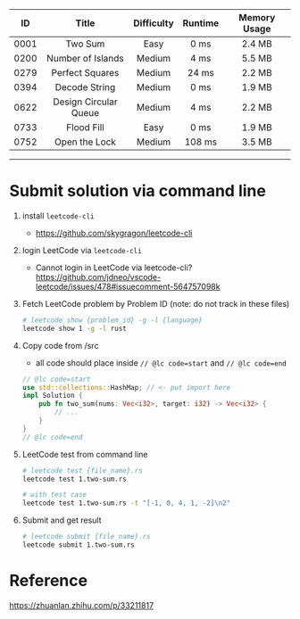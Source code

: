 |  ID  |         Title         | Difficulty | Runtime | Memory Usage |
| :--: | :-------------------: | :--------: | :-----: | :----------: |
| 0001 |        Two Sum        |    Easy    |  0 ms   |    2.4 MB    |
| 0200 |   Number of Islands   |   Medium   |  4 ms   |    5.5 MB    |
| 0279 |    Perfect Squares    |   Medium   |  24 ms  |    2.2 MB    |
| 0394 |     Decode String     |   Medium   |  0 ms   |    1.9 MB    |
| 0622 | Design Circular Queue |   Medium   |  4 ms   |    2.2 MB    |
| 0733 |      Flood Fill       |    Easy    |  0 ms   |    1.9 MB    |
| 0752 |     Open the Lock     |   Medium   | 108 ms  |    3.5 MB    |

---

# Submit solution via command line

1. install `leetcode-cli`
   - https://github.com/skygragon/leetcode-cli
1. login LeetCode via `leetcode-cli`
   - Cannot login in LeetCode via leetcode-cli? https://github.com/jdneo/vscode-leetcode/issues/478#issuecomment-564757098k
1. Fetch LeetCode problem by Problem ID (note: do not track in these files)
   ```sh
   # leetcode show {problem_id} -g -l {language}
   leetcode show 1 -g -l rust
   ```
1. Copy code from /src
   - all code should place inside `// @lc code=start` and `// @lc code=end`
   ```rust
   // @lc code=start
   use std::collections::HashMap; // <- put import here
   impl Solution {
       pub fn two_sum(nums: Vec<i32>, target: i32) -> Vec<i32> {
           // ...
       }
   }
   // @lc code=end
   ```
1. LeetCode test from command line

   ```sh
   # leetcode test {file_name}.rs
   leetcode test 1.two-sum.rs

   # with test case
   leetcode test 1.two-sum.rs -t "[-1, 0, 4, 1, -2]\n2"
   ```

1. Submit and get result
   ```sh
   # leetcode submit {file_name}.rs
   leetcode submit 1.two-sum.rs
   ```

# Reference

https://zhuanlan.zhihu.com/p/33211817

